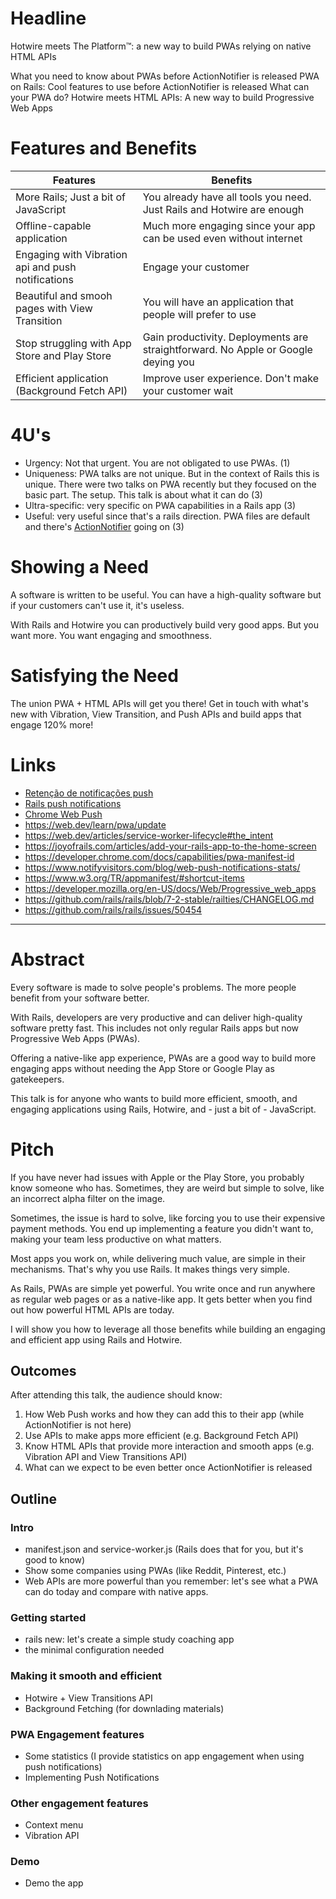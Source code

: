 # Headline

Hotwire meets The Platform™: a new way to build PWAs relying on native HTML APIs

What you need to know about PWAs before ActionNotifier is released
PWA on Rails: Cool features to use before ActionNotifier is released
What can your PWA do?
Hotwire meets HTML APIs: A new way to build Progressive Web Apps

# Features and Benefits

| Features | Benefits |
| --- | --- |
| More Rails; Just a bit of JavaScript | You already have all tools you need. Just Rails and Hotwire are enough |
| Offline-capable application | Much more engaging since your app can be used even without internet |
| Engaging with Vibration api and push notifications | Engage your customer |
| Beautiful and smooh pages with View Transition | You will have an application that people will prefer to use |
| Stop struggling with App Store and Play Store | Gain productivity. Deployments are straightforward. No Apple or Google deying you |
| Efficient application (Background Fetch API) | Improve user experience. Don't make your customer wait |

# 4U's

- Urgency: Not that urgent. You are not obligated to use PWAs. (1)
- Uniqueness: PWA talks are not unique. But in the context of Rails this is unique. There were two talks on PWA recently but they focused on the basic part. The setup. This talk is about what it can do (3)
- Ultra-specific: very specific on PWA capabilities in a Rails app (3)
- Useful: very useful since that's a rails direction. PWA files are default and there's [ActionNotifier](https://github.com/rails/rails/issues/50454) going on (3)

# Showing a Need

A software is written to be useful. You can have a high-quality software but if your customers can't use it, it's useless.

With Rails and Hotwire you can productively build very good apps. But you want more. You want engaging and smoothness.

# Satisfying the Need

The union PWA + HTML APIs will get you there! Get in touch with what's new with Vibration, View Transition, and Push
APIs and build apps that engage 120% more!

# Links

- [Retenção de notificações push](https://www.mobiloud.com/blog/push-notification-statistics#push-notification-retention-statistics)
- [Rails push notifications](https://joyofrails.com/articles/web-push-notifications-from-rails)
- [Chrome Web Push](https://developer.chrome.com/docs/extensions/how-to/integrate/web-push)
- https://web.dev/learn/pwa/update
- https://web.dev/articles/service-worker-lifecycle#the_intent
- https://joyofrails.com/articles/add-your-rails-app-to-the-home-screen
- https://developer.chrome.com/docs/capabilities/pwa-manifest-id
- https://www.notifyvisitors.com/blog/web-push-notifications-stats/
- https://www.w3.org/TR/appmanifest/#shortcut-items
- https://developer.mozilla.org/en-US/docs/Web/Progressive_web_apps
- https://github.com/rails/rails/blob/7-2-stable/railties/CHANGELOG.md
- https://github.com/rails/rails/issues/50454

---

# Abstract

Every software is made to solve people's problems. The more people benefit from your software better.

With Rails, developers are very productive and can deliver high-quality software pretty fast. This includes not only regular Rails apps but now Progressive Web Apps (PWAs).

Offering a native-like app experience, PWAs are a good way to build more engaging apps without needing the App Store or Google Play as gatekeepers.

This talk is for anyone who wants to build more efficient, smooth, and engaging applications using Rails, Hotwire, and - just a bit of - JavaScript.

# Pitch

If you have never had issues with Apple or the Play Store, you probably know someone who has. Sometimes, they are weird but simple to solve, like an incorrect alpha filter on the image.

Sometimes, the issue is hard to solve, like forcing you to use their expensive payment methods. You end up implementing a feature you didn't want to, making your team less productive on what matters.

Most apps you work on, while delivering much value, are simple in their mechanisms. That's why you use Rails. It makes things very simple.

As Rails, PWAs are simple yet powerful. You write once and run anywhere as regular web pages or as a native-like app. It gets better when you find out how powerful HTML APIs are today.

I will show you how to leverage all those benefits while building an engaging and efficient app using Rails and Hotwire.

## Outcomes

After attending this talk, the audience should know:

1. How Web Push works and how they can add this to their app (while ActionNotifier is not here)
2. Use APIs to make apps more efficient (e.g. Background Fetch API)
3. Know HTML APIs that provide more interaction and smooth apps (e.g. Vibration API and View Transitions API)
4. What can we expect to be even better once ActionNotifier is released

## Outline

### Intro

- manifest.json and service-worker.js (Rails does that for you, but it's good to know)
- Show some companies using PWAs (like Reddit, Pinterest, etc.)
- Web APIs are more powerful than you remember: let's see what a PWA can do today and compare with native apps.

### Getting started

- rails new: let's create a simple study coaching app
- the minimal configuration needed

### Making it smooth and efficient

- Hotwire + View Transitions API
- Background Fetching (for downlading materials)

### PWA Engagement features

- Some statistics (I provide statistics on app engagement when using push notifications)
- Implementing Push Notifications

### Other engagement features

- Context menu
- Vibration API

### Demo

- Demo the app
